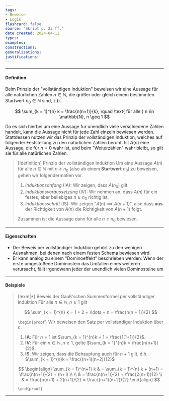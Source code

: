```yaml
---
tags:
- Beweise
- Logik
flashcard: false
source: "Skript p. 23 ff."
date created: 2024-04-11
types: 
examples: 
constructions: 
generalizations: 
justifications:
---
```

***
#### Definition

Beim Prinzip der "vollständigen Induktion" beweisen wir eine Aussage für alle natürlichen Zahlen $n \in \mathbb{N}$, die größer oder gleich einem bestimmten Startwert $n_{0} \in \mathbb{N}$ sind, z.b.

$$
\sum_{k = 1}^{n} k = \frac{n(n+1)}{k}, \quad \text{ für alle } n \in \mathbb{N}, n \geq 1
$$

Da es sich hierbei um eine Aussage fur unendlich viele verschiedene Zahlen handelt, kann die Aussage nicht für jede Zahl einzeln bewiesen werden. Stattdessen nutzen wir das Prinzip der vollständigen Induktion, welches auf folgender Feststellung zu den natürlichen Zahlen beruht. Ist $A(n)$ eine Aussage, die für $n = 0$ wahr ist, und beim "Weiterzählen" wahr bleibt, so gilt sie für alle natürlichen Zahlen.

> [!definition] Prinzip der vollständigen Induktion
> Um eine Aussage $A(n)$ für alle $n \in \mathbb{N}$ mit $n \geq n_{0}$ (also ab einem **Startwert** $n_{0}$) zu beweisen, gehen wir folgendermaßen vor.
> 
> 1. *Induktionsanfang* (IA): Wir zeigen, dass $A(n_{0})$ gilt.
> 2. *Induktionsvoraussetzung* (IV): Wir nehmen an, dass $A(n)$ für ein festes, aber beliebiges $n \geq n_{0}$ richtig ist.
> 3. *Induktionsschritt* (IS): Wir zeigen "$A(n) \implies A(n+1)$", also dass **aus** der Richtigkeit von $A(n)$ die Richtigkeit von $A(n+1)$ folgt.
> 
> Zusammen ist die Aussage dann für alle $n \geq n_{0}$ bewiesen.

***
#### Eigenschaften

- Der Beweis per vollständiger Induktion gehört zu den wenigen Ausnahmen, bei denen nach einem festen Schema bewiesen wird.
- Er kann analog zu einem "Dominoeffekt" beschrieben werden: Wenn der erste umgestoßene Dominostein das Umfallen eines weiteren verursacht, fällt irgendwann jeder der unendlich vielen Dominosteine um

***
#### Beispiele

> [!exm|*] Beweis der Gauß'schen Summenformel per vollständiger Induktion 
> Für alle $n \in \mathbb{N}, n \geq 1$ gilt
> 
> $$
> \sum_{k = 1}^{n} k = 1 + 2 + \ldots + n = \frac{n(n + 1)}{2}
> $$
> 
> `\begin{proof}`
> Wir beweisen den Satz per vollständiger Induktion über $n$.
> 
> 1. **IA**: Für $n = 1$ ist $\sum_{k = 1}^{n}k = 1 = \frac{1(1+1)}{2}$.
> 2. **IV**: Für ein $n \in \mathbb{N}, n \geq 1$, gelte $\sum_{k = 1}^{n}k = \frac{n(n+1)}{2}$.
> 3. **IS**: Wir zeigen, dass die Behauptung auch für $n+1$ gilt, d.h. $\sum_{k = 1}^{n}k = \frac{(n+1)(n+2)}{2}$
>    
> $$
> \begin{align}
\sum_{k = 1}^{n+1} k &  = \sum_{k = 1}^{n} k + (n+1) = \frac{n(n+1)}{2} + (n+1) \\ \\
 & = \frac{n(n+1)}{2} + \frac{2(n+1)}{2} \\
 & = \frac{n(n+1) + 2(n+1)}{2} = \frac{(n+1)(n+2)}{2}
\end{align}
> $$
> 
> `\end{proof}`

***


